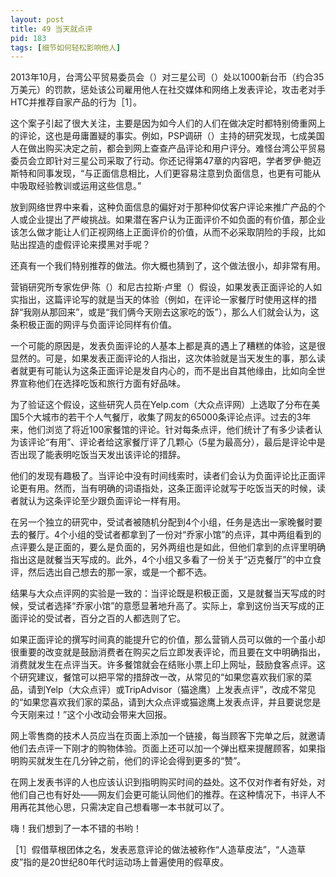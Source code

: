 ```yaml
---
layout: post
title: 49 当天就点评
pid: 183
tags: [细节如何轻松影响他人]
---
```

2013年10月，台湾公平贸易委员会（）对三星公司（）处以1000新台币（约合35万美元）的罚款，惩处该公司雇用他人在社交媒体和网络上发表评论，攻击老对手HTC并推荐自家产品的行为［1］。

这个案子引起了很大关注，主要是因为如今人们的人们在做决定时都特别倚重网上的评论，这也是毋庸置疑的事实。例如，PSP调研（）主持的研究发现，七成美国人在做出购买决定之前，都会到网上查查产品评论和用户评分。难怪台湾公平贸易委员会立即针对三星公司采取了行动。你还记得第47章的内容吧，学者罗伊·鲍迈斯特和同事发现，“与正面信息相比，人们更容易注意到负面信息，也更有可能从中吸取经验教训或运用这些信息。”

放到网络世界中来看，这种负面信息的偏好对于那种仰仗客户评论来推广产品的个人或企业提出了严峻挑战。如果潜在客户认为正面评价不如负面的有价值，那企业该怎么做才能让人们正视网络上正面评价的价值，从而不必采取阴险的手段，比如贴出捏造的虚假评论来摸黑对手呢？

还真有一个我们特别推荐的做法。你大概也猜到了，这个做法很小，却非常有用。

营销研究所专家佐伊·陈（）和尼古拉斯·卢里（）假设，如果发表正面评论的人如实指出，这篇评论写的就是当天的体验（例如，在评论一家餐厅时使用这样的措辞“我刚从那回来”，或是“我们俩今天刚去这家吃的饭”），那么人们就会认为，这条积极正面的网评与负面评论同样有价值。

一个可能的原因是，发表负面评论的人基本上都是真的遇上了糟糕的体验，这是很显然的。可是，如果发表正面评论的人指出，这次体验就是当天发生的事，那么读者就更有可能认为这条正面评论是发自内心的，而不是出自其他缘由，比如向全世界宣称他们在选择吃饭和旅行方面有好品味。

为了验证这个假设，这些研究人员在Yelp.com（大众点评网）上选取了分布在美国5个大城市的若干个人气餐厅，收集了网友的65000条评论点评。过去的3年来，他们浏览了将近100家餐馆的评论。针对每条点评，他们统计了有多少读者认为该评论“有用”、评论者给这家餐厅评了几颗心（5星为最高分），最后是评论中是否出现了能表明吃饭当天发出该评论的措辞。

他们的发现有趣极了。当评论中没有时间线索时，读者们会认为负面评论比正面评论更有用。然而，当有明确的词语指处，这条正面评论就写于吃饭当天的时候，读者就认为这条评论至少跟负面评论一样有用。

在另一个独立的研究中，受试者被随机分配到4个小组，任务是选出一家晚餐时要去的餐厅。4个小组的受试者都拿到了一份对“乔家小馆”的点评，其中两组看到的点评要么是正面的，要么是负面的，另外两组也是如此，但他们拿到的点评里明确指出这是就餐当天写成的。此外，4个小组又多看了一份关于“迈克餐厅”的中立食评，然后选出自己想去的那一家，或是一个都不选。

结果与大众点评网的实验是一致的：当评论既是积极正面，又是就餐当天写成的时候，受试者选择“乔家小馆”的意愿显著地升高了。实际上，拿到这份当天写成的正面评论的受试者，百分之百的人都选则了它。

如果正面评论的撰写时间真的能提升它的价值，那么营销人员可以做的一个虽小却很重要的改变就是鼓励消费者在购买之后立即发表评论，而且要在文中明确指出，消费就发生在点评当天。许多餐馆就会在结账小票上印上网址，鼓励食客点评。这个研究建议，餐馆可以把平常的措辞改一改，从常见的“如果您喜欢我们家的菜品，请到Yelp（大众点评）或TripAdvisor（猫途鹰）上发表点评”，改成不常见的“如果您喜欢我们家的菜品，请到大众点评或猫途鹰上发表点评，并且要说您是今天刚来过！”这个小改动会带来大回报。

网上零售商的技术人员应当在页面上添加一个链接，每当顾客下完单之后，就邀请他们去点评一下刚才的购物体验。页面上还可以加一个弹出框来提醒顾客，如果指明购买就发生在几分钟之前，他们的评论会得到更多的“赞”。

在网上发表书评的人也应该认识到指明购买时间的益处。这不仅对作者有好处，对他们自己也有好处——网友们会更可能认同他们的推荐。在这种情况下，书评人不用再花其他心思，只需决定自己想看哪一本书就可以了。

嗨！我们想到了一本不错的书哟！

［1］假借草根团体之名，发表恶意评论的做法被称作“人造草皮法”，“人造草皮”指的是20世纪80年代时运动场上普遍使用的假草皮。
